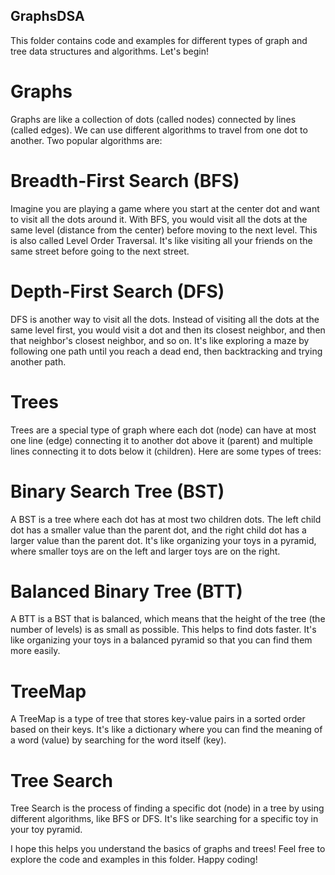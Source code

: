 ## GraphsDSA

This folder contains code and examples for different types of graph and tree data structures and algorithms. Let's begin!

# Graphs

Graphs are like a collection of dots (called nodes) connected by lines (called edges). We can use different algorithms to travel from one dot to another. Two popular algorithms are:

# Breadth-First Search (BFS)

Imagine you are playing a game where you start at the center dot and want to visit all the dots around it. With BFS, you would visit all the dots at the same level (distance from the center) before moving to the next level. This is also called Level Order Traversal. It's like visiting all your friends on the same street before going to the next street.

# Depth-First Search (DFS)

DFS is another way to visit all the dots. Instead of visiting all the dots at the same level first, you would visit a dot and then its closest neighbor, and then that neighbor's closest neighbor, and so on. It's like exploring a maze by following one path until you reach a dead end, then backtracking and trying another path.

# Trees

Trees are a special type of graph where each dot (node) can have at most one line (edge) connecting it to another dot above it (parent) and multiple lines connecting it to dots below it (children). Here are some types of trees:

# Binary Search Tree (BST)

A BST is a tree where each dot has at most two children dots. The left child dot has a smaller value than the parent dot, and the right child dot has a larger value than the parent dot. It's like organizing your toys in a pyramid, where smaller toys are on the left and larger toys are on the right.

# Balanced Binary Tree (BTT)

A BTT is a BST that is balanced, which means that the height of the tree (the number of levels) is as small as possible. This helps to find dots faster. It's like organizing your toys in a balanced pyramid so that you can find them more easily.

# TreeMap

A TreeMap is a type of tree that stores key-value pairs in a sorted order based on their keys. It's like a dictionary where you can find the meaning of a word (value) by searching for the word itself (key).

# Tree Search

Tree Search is the process of finding a specific dot (node) in a tree by using different algorithms, like BFS or DFS. It's like searching for a specific toy in your toy pyramid.

I hope this helps you understand the basics of graphs and trees! Feel free to explore the code and examples in this folder. Happy coding!
